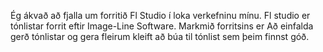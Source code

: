 Ég ákvað að fjalla um forritið Fl Studio í loka verkefninu mínu. 
Fl studio er tónlistar forrit eftir Image-Line Software. Markmið forritsins er
Að einfalda gerð tónlistar og gera fleirum kleift að búa til tónlist sem þeim finnst góð.
